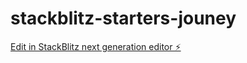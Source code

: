 # stackblitz-starters-jouney

[Edit in StackBlitz next generation editor ⚡️](https://stackblitz.com/~/github.com/Michaelkuti/stackblitz-starters-jouney)